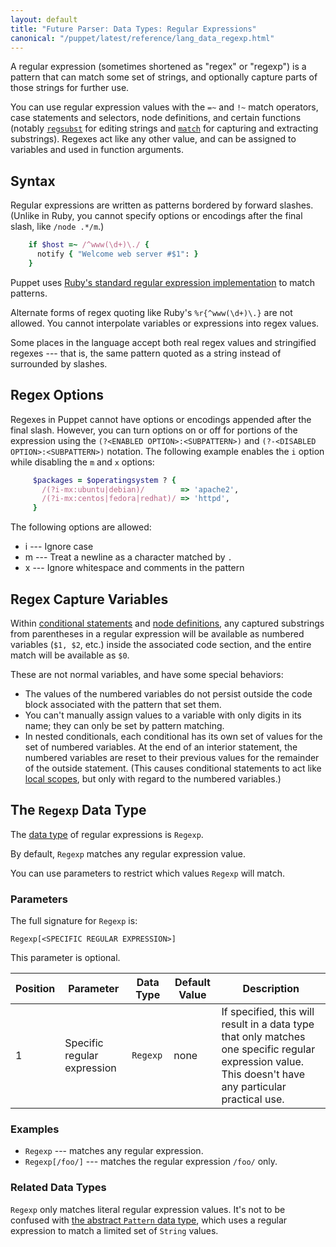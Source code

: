 ```yaml
---
layout: default
title: "Future Parser: Data Types: Regular Expressions"
canonical: "/puppet/latest/reference/lang_data_regexp.html"
---
```


[regsubst]: ./function.html#regsubst
[match]: ./function.html#match
[ruby_regexp]: http://ruby-doc.org/core/Regexp.html
[conditional]: ./future_lang_conditional.html
[node]: ./future_lang_node_definitions.html
[local]: ./future_lang_scope.html#local-scopes
[data type]: ./future_lang_data_type.html
[pattern]: ./future_lang_data_abstract.html#pattern


A regular expression (sometimes shortened as "regex" or "regexp") is a pattern that can match some set of strings, and optionally capture parts of those strings for further use.

You can use regular expression values with the `=~` and `!~` match operators, case statements and selectors, node definitions, and certain functions (notably [`regsubst`][regsubst] for editing strings and [`match`][match] for capturing and extracting substrings). Regexes act like any other value, and can be assigned to variables and used in function arguments.

## Syntax

Regular expressions are written as patterns bordered by forward slashes. (Unlike in Ruby, you cannot specify options or encodings after the final slash, like `/node .*/m`.)

~~~ ruby
    if $host =~ /^www(\d+)\./ {
      notify { "Welcome web server #$1": }
    }
~~~

Puppet uses [Ruby's standard regular expression implementation][ruby_regexp] to match patterns.

Alternate forms of regex quoting like Ruby's `%r{^www(\d+)\.}` are not allowed. You cannot interpolate variables or expressions into regex values.

Some places in the language accept both real regex values and stringified regexes --- that is, the same pattern quoted as a string instead of surrounded by slashes.

## Regex Options

Regexes in Puppet cannot have options or encodings appended after the final slash. However, you can turn options on or off for portions of the expression using the `(?<ENABLED OPTION>:<SUBPATTERN>)` and `(?-<DISABLED OPTION>:<SUBPATTERN>)` notation. The following example enables the `i` option while disabling the `m` and `x` options:

~~~ ruby
     $packages = $operatingsystem ? {
       /(?i-mx:ubuntu|debian)/        => 'apache2',
       /(?i-mx:centos|fedora|redhat)/ => 'httpd',
     }
~~~

The following options are allowed:

* i --- Ignore case
* m --- Treat a newline as a character matched by `.`
* x --- Ignore whitespace and comments in the pattern

## Regex Capture Variables

Within [conditional statements][conditional] and [node definitions][node], any captured substrings from parentheses in a regular expression will be available as numbered variables (`$1, $2`, etc.) inside the associated code section, and the entire match will be available as `$0`.

These are not normal variables, and have some special behaviors:

* The values of the numbered variables do not persist outside the code block associated with the pattern that set them.
* You can't manually assign values to a variable with only digits in its name; they can only be set by pattern matching.
* In nested conditionals, each conditional has its own set of values for the set of numbered variables. At the end of an interior statement, the numbered variables are reset to their previous values for the remainder of the outside statement. (This causes conditional statements to act like [local scopes][local], but only with regard to the numbered variables.)

## The `Regexp` Data Type

The [data type][] of regular expressions is `Regexp`.

By default, `Regexp` matches any regular expression value.

You can use parameters to restrict which values `Regexp` will match.

### Parameters

The full signature for `Regexp` is:

    Regexp[<SPECIFIC REGULAR EXPRESSION>]

This parameter is optional.

Position | Parameter        | Data Type | Default Value | Description
---------| -----------------|-----------|---------------|------------
1 | Specific regular expression | `Regexp` | none | If specified, this will result in a data type that only matches one specific regular expression value. This doesn't have any particular practical use.

### Examples

* `Regexp` --- matches any regular expression.
* `Regexp[/foo/]` --- matches the regular expression `/foo/` only.

### Related Data Types

`Regexp` only matches literal regular expression values. It's not to be confused with [the abstract `Pattern` data type][pattern], which uses a regular expression to match a limited set of `String` values.
